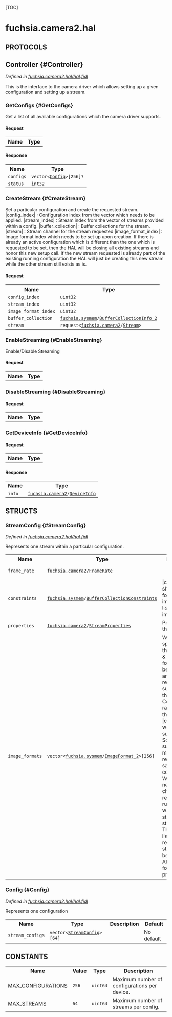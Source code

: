 [TOC]

# fuchsia.camera2.hal


## **PROTOCOLS**

## Controller {#Controller}
*Defined in [fuchsia.camera2.hal/hal.fidl](https://fuchsia.googlesource.com/fuchsia/+/master/sdk/fidl/fuchsia.camera2.hal/hal.fidl#46)*

 This is the interface to the camera driver
 which allows setting up a given configuration
 and setting up a stream.

### GetConfigs {#GetConfigs}

 Get a list of all available configurations which the camera driver supports.

#### Request
<table>
    <tr><th>Name</th><th>Type</th></tr>
    </table>


#### Response
<table>
    <tr><th>Name</th><th>Type</th></tr>
    <tr>
            <td><code>configs</code></td>
            <td>
                <code>vector&lt;<a class='link' href='#Config'>Config</a>&gt;[256]?</code>
            </td>
        </tr><tr>
            <td><code>status</code></td>
            <td>
                <code>int32</code>
            </td>
        </tr></table>

### CreateStream {#CreateStream}

 Set a particular configuration and create the requested stream.
 |config_index| : Configuration index from the vector which needs to be applied.
 |stream_index| : Stream index from the vector of streams provided within a config.
 |buffer_collection| : Buffer collections for the stream.
 |stream| : Stream channel for the stream requested
 |image_format_index| : Image format index which needs to be set up upon creation.
 If there is already an active configuration which is different than the one
 which is requested to be set, then the HAL will be closing all existing streams
 and honor this new setup call.
 If the new stream requested is already part of the existing running configuration
 the HAL will just be creating this new stream while the other stream still exists as is.

#### Request
<table>
    <tr><th>Name</th><th>Type</th></tr>
    <tr>
            <td><code>config_index</code></td>
            <td>
                <code>uint32</code>
            </td>
        </tr><tr>
            <td><code>stream_index</code></td>
            <td>
                <code>uint32</code>
            </td>
        </tr><tr>
            <td><code>image_format_index</code></td>
            <td>
                <code>uint32</code>
            </td>
        </tr><tr>
            <td><code>buffer_collection</code></td>
            <td>
                <code><a class='link' href='../fuchsia.sysmem/'>fuchsia.sysmem</a>/<a class='link' href='../fuchsia.sysmem/#BufferCollectionInfo_2'>BufferCollectionInfo_2</a></code>
            </td>
        </tr><tr>
            <td><code>stream</code></td>
            <td>
                <code>request&lt;<a class='link' href='../fuchsia.camera2/'>fuchsia.camera2</a>/<a class='link' href='../fuchsia.camera2/#Stream'>Stream</a>&gt;</code>
            </td>
        </tr></table>



### EnableStreaming {#EnableStreaming}

 Enable/Disable Streaming

#### Request
<table>
    <tr><th>Name</th><th>Type</th></tr>
    </table>



### DisableStreaming {#DisableStreaming}


#### Request
<table>
    <tr><th>Name</th><th>Type</th></tr>
    </table>



### GetDeviceInfo {#GetDeviceInfo}


#### Request
<table>
    <tr><th>Name</th><th>Type</th></tr>
    </table>


#### Response
<table>
    <tr><th>Name</th><th>Type</th></tr>
    <tr>
            <td><code>info</code></td>
            <td>
                <code><a class='link' href='../fuchsia.camera2/'>fuchsia.camera2</a>/<a class='link' href='../fuchsia.camera2/#DeviceInfo'>DeviceInfo</a></code>
            </td>
        </tr></table>



## **STRUCTS**

### StreamConfig {#StreamConfig}
*Defined in [fuchsia.camera2.hal/hal.fidl](https://fuchsia.googlesource.com/fuchsia/+/master/sdk/fidl/fuchsia.camera2.hal/hal.fidl#18)*



 Represents one stream within a particular configuration.


<table>
    <tr><th>Name</th><th>Type</th><th>Description</th><th>Default</th></tr><tr>
            <td><code>frame_rate</code></td>
            <td>
                <code><a class='link' href='../fuchsia.camera2/'>fuchsia.camera2</a>/<a class='link' href='../fuchsia.camera2/#FrameRate'>FrameRate</a></code>
            </td>
            <td></td>
            <td>No default</td>
        </tr><tr>
            <td><code>constraints</code></td>
            <td>
                <code><a class='link' href='../fuchsia.sysmem/'>fuchsia.sysmem</a>/<a class='link' href='../fuchsia.sysmem/#BufferCollectionConstraints'>BufferCollectionConstraints</a></code>
            </td>
            <td> |constraints| should allow for all the image formats listed in image_formats.
</td>
            <td>No default</td>
        </tr><tr>
            <td><code>properties</code></td>
            <td>
                <code><a class='link' href='../fuchsia.camera2/'>fuchsia.camera2</a>/<a class='link' href='../fuchsia.camera2/#StreamProperties'>StreamProperties</a></code>
            </td>
            <td> Properties of the stream:
</td>
            <td>No default</td>
        </tr><tr>
            <td><code>image_formats</code></td>
            <td>
                <code>vector&lt;<a class='link' href='../fuchsia.sysmem/'>fuchsia.sysmem</a>/<a class='link' href='../fuchsia.sysmem/#ImageFormat_2'>ImageFormat_2</a>&gt;[256]</code>
            </td>
            <td> We need to specify both the constraints & the image formats because
 there are fixed set of resolutions supported by the Camera Controller
 so a range within the |constraints| won't be sufficient.
 Some streams support multiple resolutions for same configuration
 We would need to change the resolution runtime, without stopping the
 streaming. This provides a list of resolutions a stream would be providing.
 At least one format must be provided.
</td>
            <td>No default</td>
        </tr>
</table>

### Config {#Config}
*Defined in [fuchsia.camera2.hal/hal.fidl](https://fuchsia.googlesource.com/fuchsia/+/master/sdk/fidl/fuchsia.camera2.hal/hal.fidl#37)*



 Represents one configuration


<table>
    <tr><th>Name</th><th>Type</th><th>Description</th><th>Default</th></tr><tr>
            <td><code>stream_configs</code></td>
            <td>
                <code>vector&lt;<a class='link' href='#StreamConfig'>StreamConfig</a>&gt;[64]</code>
            </td>
            <td></td>
            <td>No default</td>
        </tr>
</table>













## **CONSTANTS**

<table>
    <tr><th>Name</th><th>Value</th><th>Type</th><th>Description</th></tr><tr>
            <td><a href="https://fuchsia.googlesource.com/fuchsia/+/master/sdk/fidl/fuchsia.camera2.hal/hal.fidl#12">MAX_CONFIGURATIONS</a></td>
            <td>
                    <code>256</code>
                </td>
                <td><code>uint64</code></td>
            <td> Maximum number of configurations per device.
</td>
        </tr>
    <tr>
            <td><a href="https://fuchsia.googlesource.com/fuchsia/+/master/sdk/fidl/fuchsia.camera2.hal/hal.fidl#15">MAX_STREAMS</a></td>
            <td>
                    <code>64</code>
                </td>
                <td><code>uint64</code></td>
            <td> Maximum number of streams per config.
</td>
        </tr>
    
</table>

